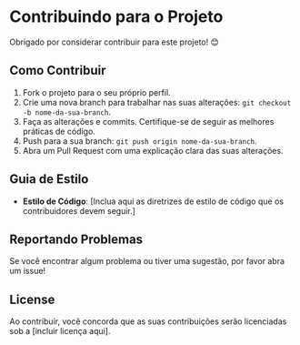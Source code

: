 # Contribuindo para o Projeto

Obrigado por considerar contribuir para este projeto! 😊

## Como Contribuir

1. Fork o projeto para o seu próprio perfil.
2. Crie uma nova branch para trabalhar nas suas alterações: `git checkout -b nome-da-sua-branch`.
3. Faça as alterações e commits. Certifique-se de seguir as melhores práticas de código.
4. Push para a sua branch: `git push origin nome-da-sua-branch`.
5. Abra um Pull Request com uma explicação clara das suas alterações.

## Guia de Estilo

- **Estilo de Código**: [Inclua aqui as diretrizes de estilo de código que os contribuidores devem seguir.]

## Reportando Problemas

Se você encontrar algum problema ou tiver uma sugestão, por favor abra um issue!

## License

Ao contribuir, você concorda que as suas contribuições serão licenciadas sob a [incluir licença aqui].


